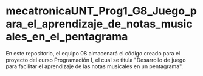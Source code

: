 # mecatronicaUNT_Prog1_G8_Juego_para_el_aprendizaje_de_notas_musicales_en_el_pentagrama
En este repositorio, el equipo 08 almacenará el código creado para el proyecto del curso Programación I, el cual se titula "Desarrollo de juego para
facilitar el aprendizaje de las notas musicales en un pentagrama".
